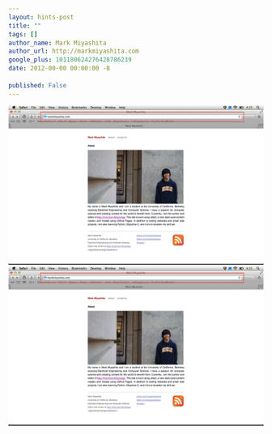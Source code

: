 ```yaml
---
layout: hints-post
title: ""
tags: []
author_name: Mark Miyashita
author_url: http://markmiyashita.com
google_plus: 101180624276428786239
date: 2012-00-00 00:00:00 -8

published: False
---
```


<img class="clear blog-image-full-border" src="/images/omnibar_safari.png" title="Omnibar">

<img class="clear blog-image-border" src="/images/omnibar_safari.png" title="Omnibar">
